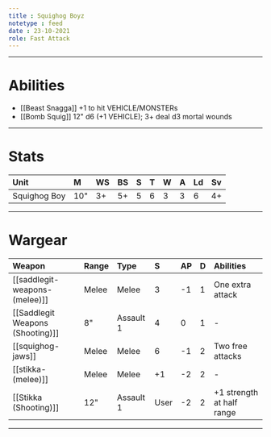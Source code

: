 ```yaml
---
title : Squighog Boyz
notetype : feed
date : 23-10-2021
role: Fast Attack
---
```


---

# Abilities

- [[Beast Snagga]] +1 to hit VEHICLE/MONSTERs
- [[Bomb Squig]] 12" d6 (+1 VEHICLE); 3+ deal d3 mortal wounds

---

# Stats

| Unit         | M   | WS  | BS  | S   | T   | W   | A   | Ld  | Sv  |
|:------------ |:--- |:--- |:--- |:--- |:--- |:--- |:--- |:--- | --- |
| Squighog Boy | 10" | 3+  | 5+  | 5   | 6   | 3   | 3   | 6   | 4+  |

---

# Wargear

| Weapon                           | Range | Type      | S    | AP  | D   | Abilities                 |
|:-------------------------------- |:----- |:--------- |:---- |:--- |:--- |:------------------------- |
| [[saddlegit-weapons-(melee)]]    | Melee | Melee     | 3    | -1  | 1   | One extra attack          |
| [[Saddlegit Weapons (Shooting)]] | 8"    | Assault 1 | 4    | 0   | 1   | -                         |
| [[squighog-jaws]]                | Melee | Melee     | 6    | -1  | 2   | Two free attacks          |
| [[stikka-(melee)]]               | Melee | Melee     | +1   | -2  | 2   | -                         |
| [[Stikka (Shooting)]]            | 12"   | Assault 1 | User | -2  | 2   | +1 strength at half range |

---